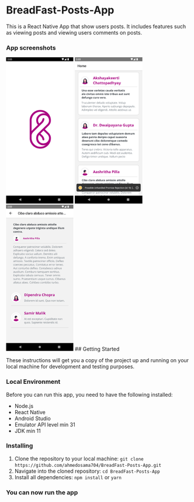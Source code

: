 # BreadFast-Posts-App
This is a React Native App that show users posts. It includes features such as viewing posts and viewing users comments on posts.

### App screenshots  
<img src="/repoScreenshots/splash_screen.png"  height="400" />
<img src="/repoScreenshots/home_screen.png"  height="400" />
<img src="/repoScreenshots/postDetails_screen.png"  height="400" />
## Getting Started

These instructions will get you a copy of the project up and running on your local machine for development and testing purposes. 

### Local Environment 

Before you can run this app, you need to have the following installed: 
* Node.js
* React Native
* Android Studio 
* Emulator API level min 31
* JDK min 11


### Installing 
1. Clone the repository to your local machine: `git clone https://github.com/ahmedosama704/BreadFast-Posts-App.git` 
2. Navigate into the cloned repository: `cd BreadFast-Posts-App` 
3. Install all dependencies: `npm install` or `yarn` 

### You can now run the app

